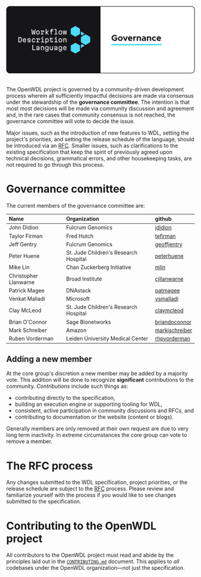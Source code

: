 <div style="align: center">
  <img src="./.github/assets/readme-header.png">
</div>

<br />

The OpenWDL project is governed by a community-driven development process wherein all sufficiently impactful decisions are made via consensus under the stewardship of the **governance committee**.
The intention is that most most decisions will be made via community discussion and agreement and, in the rare cases that community consensus is not reached, the governance committee will vote to decide the issue.

Major issues, such as the introduction of new features to WDL, setting the project's priorities, and setting the release schedule of the language, should be introduced via an [RFC](./RFC.md).
Smaller issues, such as clarifications to the existing specification that keep the spirit of previously agreed upon technical decisions, grammatical errors, and other housekeeping tasks, are not required to go through this process.

# Governance committee

The current members of the governance committee are:

| Name                  | Organization                          | github                                              |
| :-------------------- | :------------------------------------ | :-------------------------------------------------- |
| John Didion           | Fulcrum Genomics                      | [jdidion](https://github.com/jdidion)               |
| Taylor Firman         | Fred Hutch                            | [tefirman](https://github.com/tefirman)             |
| Jeff Gentry           | Fulcrum Genomics                      | [geoffjentry](https://github.com/geoffjentry)       |
| Peter Huene           | St. Jude Children's Research Hospital | [peterhuene](https://github.com/peterhuene)         |
| Mike Lin              | Chan Zuckerberg Initiative            | [mlin](https://github.com/mlin)                     |
| Christopher Llanwarne | Broad Institute                       | [cjllanwarne](https://github.com/cjllanwarne)       |
| Patrick Magee         | DNAstack                              | [patmagee](https://github.com/patmagee)             |
| Venkat Malladi        | Microsoft                             | [vsmalladi](https://github.com/vsmalladi)           |
| Clay McLeod           | St. Jude Children's Research Hospital | [claymcleod](https://github.com/claymcleod)         |
| Brian O'Connor        | Sage Bionetworks                      | [briandoconnor](https://github.com/briandoconnor)   |
| Mark Schreiber        | Amazon                                | [markjschreiber](https://github.com/markjschreiber) |
| Ruben Vorderman       | Leiden University Medical Center      | [rhpvorderman](https://github.com/rhpvorderman)     |

## Adding a new member

At the core group's discretion a new member may be added by a majority vote. This addition will be done to recognize **significant** contributions to the community. _Contributions_ include such things as:

- contributing directly to the specification,
- building an execution engine or supporting tooling for WDL,
- consistent, active participation in community discussions and RFCs, and
- contributing to documentation or the website (content or blogs).

Generally members are only removed at their own request are due to very long term inactivity. In extreme circumstances the core group can vote to remove a member.

# The RFC process

Any changes submitted to the WDL specification, project priorities, or the release schedule are subject to the [RFC](RFC.md) process. Please review and familiarize yourself with the process if you would like to see changes submitted to the specification.

# Contributing to the OpenWDL project

All contributors to the OpenWDL project must read and abide by the principles laid out in the [`CONTRIBUTING.md`](./CONTRIBUTING.md) document. This applies to _all_ codebases under the OpenWDL organization—not just the specification.
